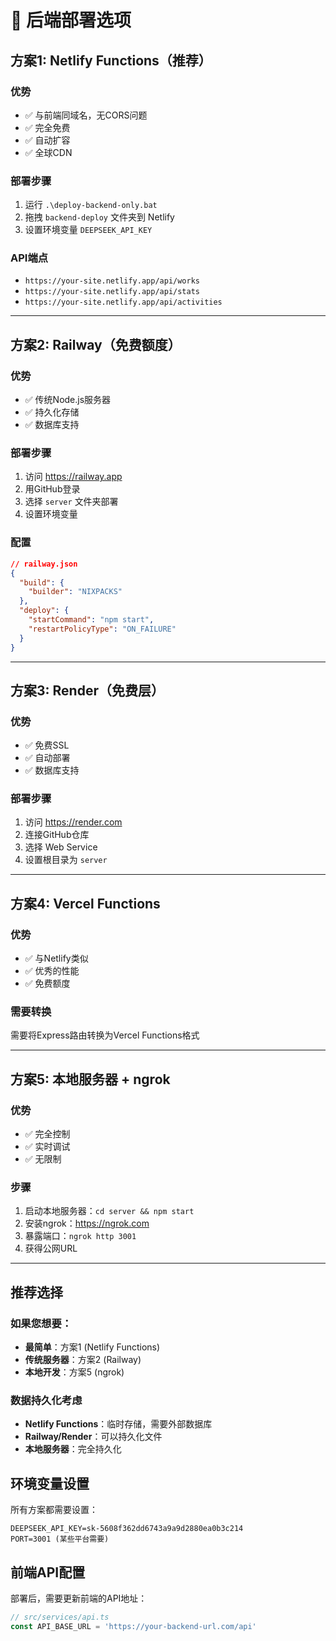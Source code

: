 # 🚀 后端部署选项

## 方案1: Netlify Functions（推荐）

### 优势
- ✅ 与前端同域名，无CORS问题
- ✅ 完全免费
- ✅ 自动扩容
- ✅ 全球CDN

### 部署步骤
1. 运行 `.\deploy-backend-only.bat`
2. 拖拽 `backend-deploy` 文件夹到 Netlify
3. 设置环境变量 `DEEPSEEK_API_KEY`

### API端点
- `https://your-site.netlify.app/api/works`
- `https://your-site.netlify.app/api/stats`
- `https://your-site.netlify.app/api/activities`

---

## 方案2: Railway（免费额度）

### 优势
- ✅ 传统Node.js服务器
- ✅ 持久化存储
- ✅ 数据库支持

### 部署步骤
1. 访问 https://railway.app
2. 用GitHub登录
3. 选择 `server` 文件夹部署
4. 设置环境变量

### 配置
```json
// railway.json
{
  "build": {
    "builder": "NIXPACKS"
  },
  "deploy": {
    "startCommand": "npm start",
    "restartPolicyType": "ON_FAILURE"
  }
}
```

---

## 方案3: Render（免费层）

### 优势
- ✅ 免费SSL
- ✅ 自动部署
- ✅ 数据库支持

### 部署步骤
1. 访问 https://render.com
2. 连接GitHub仓库
3. 选择 Web Service
4. 设置根目录为 `server`

---

## 方案4: Vercel Functions

### 优势
- ✅ 与Netlify类似
- ✅ 优秀的性能
- ✅ 免费额度

### 需要转换
需要将Express路由转换为Vercel Functions格式

---

## 方案5: 本地服务器 + ngrok

### 优势
- ✅ 完全控制
- ✅ 实时调试
- ✅ 无限制

### 步骤
1. 启动本地服务器：`cd server && npm start`
2. 安装ngrok：https://ngrok.com
3. 暴露端口：`ngrok http 3001`
4. 获得公网URL

---

## 推荐选择

### 如果您想要：
- **最简单**：方案1 (Netlify Functions)
- **传统服务器**：方案2 (Railway)
- **本地开发**：方案5 (ngrok)

### 数据持久化考虑
- **Netlify Functions**：临时存储，需要外部数据库
- **Railway/Render**：可以持久化文件
- **本地服务器**：完全持久化

## 环境变量设置

所有方案都需要设置：
```
DEEPSEEK_API_KEY=sk-5608f362dd6743a9a9d2880ea0b3c214
PORT=3001 (某些平台需要)
```

## 前端API配置

部署后，需要更新前端的API地址：
```javascript
// src/services/api.ts
const API_BASE_URL = 'https://your-backend-url.com/api'
```
